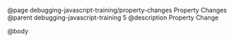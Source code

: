 @page debugging-javascript-training/property-changes Property Changes
@parent debugging-javascript-training 5
@description Property Change

@body
